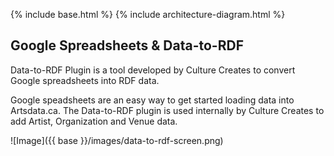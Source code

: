 
{% include base.html %}
{% include architecture-diagram.html %}

Google Spreadsheets & Data-to-RDF
--------------

Data-to-RDF Plugin is a tool developed by Culture Creates to convert Google spreadsheets into RDF data.  

Google speadsheets are an easy way to get started loading data into Artsdata.ca.  The Data-to-RDF plugin is used internally by Culture Creates to add Artist, Organization and Venue data.

![Image]({{ base }}/images/data-to-rdf-screen.png)